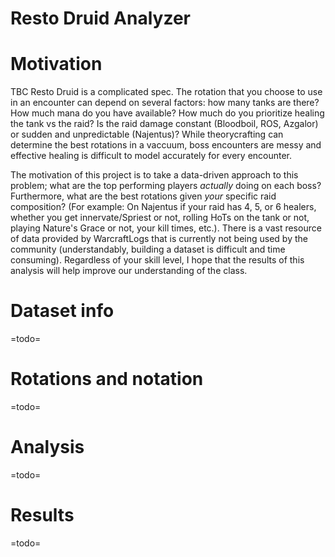 # Resto Druid Analyzer  

# Motivation
TBC Resto Druid is a complicated spec. The rotation that you choose to use in an encounter can depend on several factors: how many tanks are there? How much mana do you have available? How much do you prioritize healing the tank vs the raid? Is the raid damage constant (Bloodboil, ROS, Azgalor) or sudden and unpredictable (Najentus)? While theorycrafting can determine the best rotations in a vaccuum, boss encounters are messy and effective healing is difficult to model accurately for every encounter.  

The motivation of this project is to take a data-driven approach to this problem; what are the top performing players *actually* doing on each boss? Furthermore, what are the best rotations given *your* specific raid composition? (For example: On Najentus if your raid has 4, 5, or 6 healers, whether you get innervate/Spriest or not, rolling HoTs on the tank or not, playing Nature's Grace or not, your kill times, etc.). There is a vast resource of data provided by WarcraftLogs that is currently not being used by the community (understandably, building a dataset is difficult and time consuming). Regardless of your skill level, I hope that the results of this analysis will help improve our understanding of the class.

# Dataset info
=todo=


# Rotations and notation
=todo=


# Analysis
=todo=


# Results
=todo=
